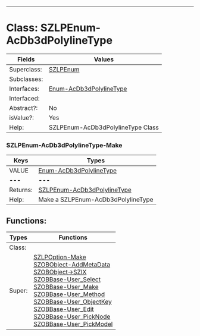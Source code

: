 ---------

# Class:	SZLPEnum-AcDb3dPolylineType

| Fields | Values |
| --------- | --------- |
| Superclass: | [SZLPEnum](SZLPEnum.html) |
| Subclasses: |  |
| Interfaces: | [Enum-AcDb3dPolylineType](Enum-AcDb3dPolylineType.html) |
| Interfaced: |  |
| Abstract?: | No |
| isValue?: | Yes |
| Help: | SZLPEnum-AcDb3dPolylineType Class |

### SZLPEnum-AcDb3dPolylineType-Make

| Keys | Types |
| --------- | --------- |
| VALUE | [Enum-AcDb3dPolylineType](Enum-AcDb3dPolylineType.html) |
| **---** | **---** |
| Returns: | [SZLPEnum-AcDb3dPolylineType](SZLPEnum-AcDb3dPolylineType.html) |
| Help: | Make a SZLPEnum-AcDb3dPolylineType |


## Functions:

| Types | Functions |
| --------- | --------- |
| Class: |  |
| Super: | [SZLPOption-Make](SZLPOption.html) <br> [SZOBObject-AddMetaData](SZOBObject.html) <br> [SZOBObject->SZIX](SZOBObject.html) <br> [SZOBBase-User_Select](SZOBBase.html) <br> [SZOBBase-User_Make](SZOBBase.html) <br> [SZOBBase-User_Method](SZOBBase.html) <br> [SZOBBase-User_ObjectKey](SZOBBase.html) <br> [SZOBBase-User_Edit](SZOBBase.html) <br> [SZOBBase-User_PickNode](SZOBBase.html) <br> [SZOBBase-User_PickModel](SZOBBase.html) |


